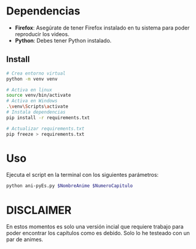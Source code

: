 # Dependencias
- **Firefox**: Asegúrate de tener Firefox instalado en tu sistema para poder reproducir los videos.
- **Python**: Debes tener Python instalado.
## Install
```bash
# Crea entorno virtual
python -m venv venv

# Activa en linux
source venv/bin/activate
# Activa en Windows
.\venv\Scripts\activate
# Instala dependencias
pip install -r requirements.txt

# Actualizar requirements.txt
pip freeze > requirements.txt
```

# Uso
Ejecuta el script en la terminal con los siguientes parámetros:
```bash
python ani-pyEs.py $NombreAnime $NumeroCapitulo
```

# DISCLAIMER
En estos momentos es solo una versión incial que requiere trabajo para poder encontrar los capítulos como es debido. Solo lo he testeado con un par de animes.
